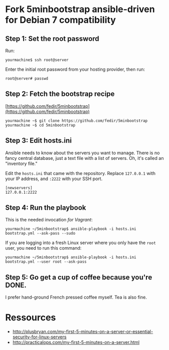 Fork 5minbootstrap ansible-driven for Debian 7 compatibility
=============

## Step 1: Set the root password

Run:

    yourmachine$ ssh root@server

Enter the initial root password from your hosting provider, then run:

	root@server# passwd


## Step 2: Fetch the bootstrap recipe

[https://github.com/fedir/5minbootstrap](https://github.com/fedir/5minbootstrap)

    yourmachine ~$ git clone https://github.com/fedir/5minbootstrap
	yourmachine ~$ cd 5minbootstrap


## Step 3: Edit hosts.ini

Ansible needs to know about the servers you want to manage.  There is
no fancy central database, just a text file with a list of
servers.  Oh, it's called an "inventory file."

Edit the `hosts.ini` that came with the repository.  Replace
`127.0.0.1` with your IP address, and `:2222` with your SSH port.

    [newservers]
	127.0.0.1:2222
	

## Step 4: Run the playbook

This is the needed invocation *for Vagrant*:

    yourmachine ~/5minbootstrap$ ansible-playbook -i hosts.ini bootstrap.yml --ask-pass --sudo
	
If you are logging into a fresh Linux server where you only have the `root` user, you need to run this command:

    yourmachine ~/5minbootstrap$ ansible-playbook -i hosts.ini bootstrap.yml --user root --ask-pass
	
## Step 5: Go get a cup of coffee because you're DONE.

I prefer hand-ground French pressed coffee myself.  Tea is also fine.


Ressources
==========
* http://plusbryan.com/my-first-5-minutes-on-a-server-or-essential-security-for-linux-servers
* http://practicalops.com/my-first-5-minutes-on-a-server.html
